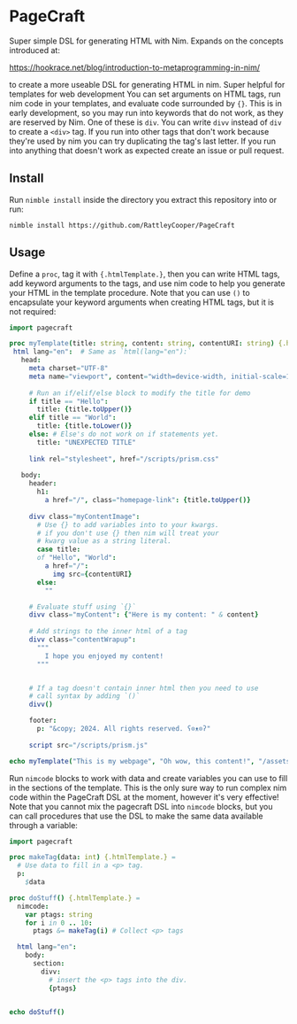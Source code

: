 # PageCraft

 Super simple DSL for generating HTML with Nim.  Expands on the concepts introduced at:

 https://hookrace.net/blog/introduction-to-metaprogramming-in-nim/

 to create a more useable DSL for generating HTML in nim. Super helpful for templates for web development You can set arguments on HTML tags, run nim code in your templates, and evaluate code surrounded by `{}`.  This is in early development, so you may run into keywords that do not work, as they are reserved by Nim.  One of these is `div`.  You can write `divv` instead of `div` to create a `<div>` tag. If you run into other tags that don't work because they're used by nim you can try duplicating the tag's last letter. If you run into anything that doesn't work as expected create an issue or pull request.

 ## Install

 Run `nimble install` inside the directory you extract this repository into or run:

 `nimble install https://github.com/RattleyCooper/PageCraft`

 ## Usage

 Define a `proc`, tag it with `{.htmlTemplate.}`, then you can write HTML tags, add keyword arguments to the tags, and use nim code to help you generate your HTML in the template procedure.  Note that you can use `()` to encapsulate your keyword arguments when creating HTML tags, but it is not required:

 ```nim
import pagecraft

proc myTemplate(title: string, content: string, contentURI: string) {.htmlTemplate.} =
  html lang="en":  # Same as `html(lang="en"):`
    head:
      meta charset="UTF-8"
      meta name="viewport", content="width=device-width, initial-scale=1.0"
      
      # Run an if/elif/else block to modify the title for demo
      if title == "Hello":
        title: {title.toUpper()}
      elif title == "World":
        title: {title.toLower()}
      else: # Else's do not work on if statements yet.
        title: "UNEXPECTED TITLE"
      
      link rel="stylesheet", href="/scripts/prism.css"
    
    body:
      header:
        h1: 
          a href="/", class="homepage-link": {title.toUpper()}
      
      divv class="myContentImage": 
        # Use {} to add variables into to your kwargs.
        # if you don't use {} then nim will treat your
        # kwarg value as a string literal.
        case title:
        of "Hello", "World":
          a href="/":
            img src={contentURI}
        else:
          ""

      # Evaluate stuff using `{}`
      divv class="myContent": {"Here is my content: " & content}
      
      # Add strings to the inner html of a tag
      divv class="contentWrapup":
        """
          I hope you enjoyed my content!
        """


      # If a tag doesn't contain inner html then you need to use
      # call syntax by adding `()`
      divv()

      footer:
        p: "&copy; 2024. All rights reserved. ʕ⊙ᴥ⊙ʔ"
      
      script src="/scripts/prism.js"

echo myTemplate("This is my webpage", "Oh wow, this content!", "/assets/contentImg.png")
 ```

Run `nimcode` blocks to work with data and create variables you can use to fill in the sections of the template. This is the only sure way to run complex nim code within the PageCraft DSL at the moment, however it's very effective! Note that you cannot mix the pagecraft DSL into `nimcode` blocks, but you can call procedures that use the DSL to make the same data available through a variable:

```nim
import pagecraft

proc makeTag(data: int) {.htmlTemplate.} =
  # Use data to fill in a <p> tag.
  p: 
    $data

proc doStuff() {.htmlTemplate.} =
  nimcode:
    var ptags: string
    for i in 0 .. 10:
      ptags &= makeTag(i) # Collect <p> tags

  html lang="en":
    body:
      section:
        divv:
          # insert the <p> tags into the div.
          {ptags} 


echo doStuff()
```
